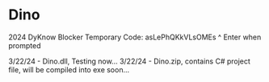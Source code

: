 # Dino
2024 DyKnow Blocker
Temporary Code: asLePhQKkVLsOMEs
                ^ Enter when prompted

3/22/24 - Dino.dll, Testing now...
3/22/24 - Dino.zip, contains C# project file, will be compiled into exe soon...
